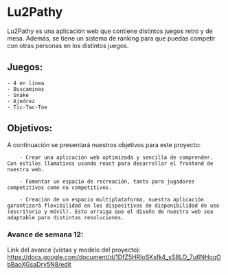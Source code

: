 # Lu2Pathy

Lu2Pathy es una aplicación web que contiene distintos juegos retro y de mesa. Además, se tiene un sistema de ranking para que puedas competir con otras personas en los distintos juegos.

## Juegos:
    - 4 en línea
    - Buscaminas
    - Snake
    - Ajedrez
    - Tic-Tac-Toe


## Objetivos:
<p align="justify">
    A continuación se presentará nuestros objetivos para este proyecto: 
    
        - Crear una aplicación web optimizada y sencilla de comprender. Con estilos llamativos usando react para desarrollar el frontend de nuestra web.
    
        - Fomentar un espacio de recreación, tanto para jugadores competitivos como no competitivos.
    
        - Creación de un espacio multiplataforma, nuestra aplicación garantizará flexibilidad en los dispositivos de disponibilidad de uso (escritorio y móvil). Esto arraiga que el diseño de nuestra web sea adaptable para distintas resoluciones.
</p>

### Avance de semana 12:
Link del avance (vistas y modelo del proyecto): https://docs.google.com/document/d/1DfZ5HRIoSKsfk4_sS8LO_7u6NHoqObBaoXGsaDrv5N8/edit 
    
